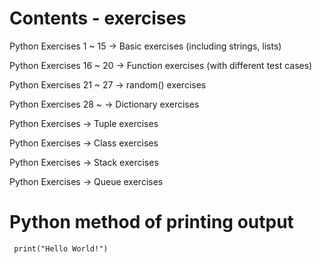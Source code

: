 # Contents - exercises

Python Exercises 1 ~ 15 -> Basic exercises (including strings, lists)

Python Exercises 16 ~ 20 -> Function exercises (with different test cases)

Python Exercises 21 ~ 27 -> random() exercises

Python Exercises 28 ~ -> Dictionary exercises

Python Exercises -> Tuple exercises

Python Exercises -> Class exercises

Python Exercises -> Stack exercises

Python Exercises -> Queue exercises


# Python method of printing output

     print("Hello World!") 
